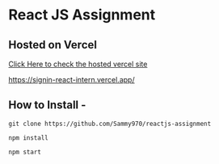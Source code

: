# React JS Assignment

## Hosted on Vercel

[Click Here to check the hosted vercel site](https://signin-react-intern.vercel.app/)

https://signin-react-intern.vercel.app/

## How to Install -

`git clone https://github.com/Sammy970/reactjs-assignment`

`npm install`

`npm start`
